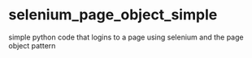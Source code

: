 # selenium_page_object_simple
simple python code that logins to a page using selenium and the page object pattern
